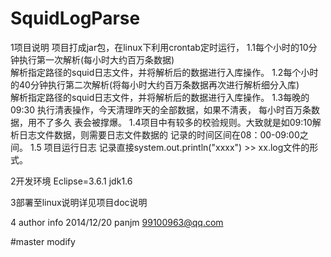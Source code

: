 # SquidLogParse

1项目说明  项目打成jar包，在linux下利用crontab定时运行， 
1.1每个小时的10分钟执行第一次解析(每小时大约百万条数据)      
   解析指定路径的squid日志文件，并将解析后的数据进行入库操作。 
1.2每个小时的40分钟执行第二次解析(将每小时大约百万条数据再次进行解析细分入库)      
   解析指定路径的squid日志文件，并将解析后的数据进行入库操作。 
1.3每晚的09:30 执行清表操作，今天清理昨天的全部数据，如果不清表，
   每小时百万条数据，用不了多久 表会被撑爆。
1.4项目中有较多的校验规则。大致就是如09:10解析日志文件数据，则需要日志文件数据的
  记录的时间区间在08：00-09:00之间。 
1.5 项目运行日志 记录直接system.out.println("xxxx") >> xx.log文件的形式。   

2开发环境 Eclipse=3.6.1 jdk1.6  

3部署至linux说明详见项目doc说明  

4 author info 2014/12/20   panjm  99100963@qq.com

#master modify

